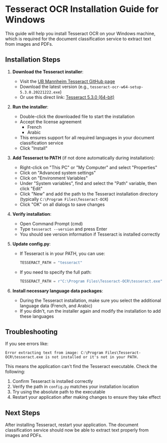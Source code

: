 # Tesseract OCR Installation Guide for Windows

This guide will help you install Tesseract OCR on your Windows machine, which is required for the document classification service to extract text from images and PDFs.

## Installation Steps

1. **Download the Tesseract installer**:
   - Visit the [UB Mannheim Tesseract GitHub page](https://github.com/UB-Mannheim/tesseract/releases)
   - Download the latest version (e.g., `tesseract-ocr-w64-setup-5.3.0.20221222.exe`)
   - Or use this direct link: [Tesseract 5.3.0 (64-bit)](https://github.com/UB-Mannheim/tesseract/releases/download/v5.3.0.20221222/tesseract-ocr-w64-setup-5.3.0.20221222.exe)

2. **Run the installer**:
   - Double-click the downloaded file to start the installation
   - Accept the license agreement
     - French
     - Arabic 
   - This ensures support for all required languages in your document classification service
   - Click "Install"

3. **Add Tesseract to PATH** (if not done automatically during installation):
   - Right-click on "This PC" or "My Computer" and select "Properties"
   - Click on "Advanced system settings"
   - Click on "Environment Variables"
   - Under "System variables", find and select the "Path" variable, then click "Edit"
   - Click "New" and add the path to the Tesseract installation directory (typically `C:\Program Files\Tesseract-OCR`)
   - Click "OK" on all dialogs to save changes

4. **Verify installation**:
   - Open Command Prompt (cmd)
   - Type `tesseract --version` and press Enter
   - You should see version information if Tesseract is installed correctly

5. **Update config.py**:
   - If Tesseract is in your PATH, you can use:
     ```python
     TESSERACT_PATH = "tesseract"
     ```
   - If you need to specify the full path:
     ```python
     TESSERACT_PATH = r"C:\Program Files\Tesseract-OCR\tesseract.exe"
     ```

6. **Install necessary language data packages**:
   - During the Tesseract installation, make sure you select the additional language data (French, and Arabic)
   - If you didn't, run the installer again and modify the installation to add these languages

## Troubleshooting

If you see errors like:

```
Error extracting text from image: C:\Program Files\Tesseract-OCR\tesseract.exe is not installed or it's not in your PATH.
```

This means the application can't find the Tesseract executable. Check the following:

1. Confirm Tesseract is installed correctly
2. Verify the path in `config.py` matches your installation location
3. Try using the absolute path to the executable
4. Restart your application after making changes to ensure they take effect

## Next Steps

After installing Tesseract, restart your application. The document classification service should now be able to extract text properly from images and PDFs. 